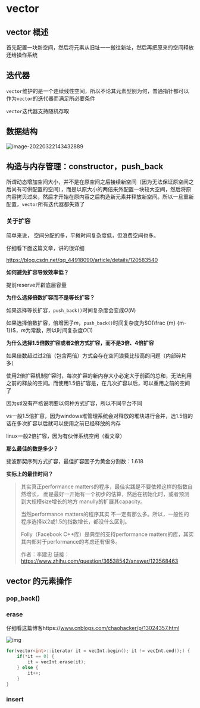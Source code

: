 # vector

## vector 概述

首先配置一块新空间，然后将元素从旧址一一搬往新址，然后再把原来的空间释放还给操作系统



## 迭代器

`vector`维护的是一个连续线性空间，所以不论其元素型别为何，普通指针都可以作为`vector`的迭代器而满足所必要条件

`vector`迭代器支持随机存取



## 数据结构

![image-20220322143432889](https://s2.loli.net/2022/03/22/QXHcloVYwFUbtne.png)





## 构造与内存管理：constructor，push_back

所谓动态增加空间大小，并不是在原空间之后接续新空间（因为无法保证原空间之后尚有可供配置的空间），而是以原大小的两倍来外配置一块较大空间，然后将原内容拷贝过来，然后才开始在原内容之后构造新元素并释放新空间。所以一旦重新配置，`vector`所有迭代器都失效了



### 关于扩容

简单来说， 空间分配的多，平摊时间复杂度低，但浪费空间也多。

仔细看下面这篇文章，讲的很详细

https://blog.csdn.net/qq_44918090/article/details/120583540

**如何避免扩容导致效率低？**

提前reserve开辟底层容量



**为什么选择倍数扩容而不是等长扩容？**

如果选择等长扩容，`push_back()`时间复杂度会变成$O(N)$

如果选择倍数扩容，倍增因子$m$，`push_back()`时间复杂度为$O(\frac {m} {m-1})$，$m$为常数，所以时间复杂度$O(1)$



**为什么选择1.5倍数扩容或者2倍方式扩容，而不是3倍、4倍扩容**

如果倍数超过过2倍（包含两倍）方式会存在空间浪费比较高的问题（内部碎片多）

使用2倍扩容机制扩容时，每次扩容的新内存大小必定大于前面的总和，无法利用之前的释放的空间。而使用1.5倍扩容是，在几次扩容以后，可以重用之前的空间了

因为stl没有严格说明要以何种方式扩容，所以不同平台不同

vs一般1.5倍扩容，因为windows堆管理系统会对释放的堆块进行合并，选1.5倍的话在多次扩容以后就可以使用之前已经释放的内存

linux一般2倍扩容，因为有伙伴系统空闲（看文章）



**那么最佳的数是多少？**

斐波那契序列方式扩容，最佳扩容因子为黄金分割数：1.618



**实际上的最佳时间？**

> 其实真正performance matters的程序，最佳实践是不要依赖这样的指数自然增长， 而是最好一开始有一个初步的估算，然后在初始化时，或者预测到大规模size增长的地方 manully的扩展其capacity。
>
> 当然performance matters的程序其实 不一定有那么多。所以，一般性的程序选择以2或1.5的指数增长，都没什么区别。
>
> Folly（Facebook C++库）是典型的支持performance matters的库，其实其内部对于performance的考虑还有很多。
>
> 
>
> 作者：李建忠
> 链接：https://www.zhihu.com/question/36538542/answer/123568463



## vector 的元素操作

### pop_back()



### erase

仔细看这篇博客https://www.cnblogs.com/chaohacker/p/13024357.html

![img](https://s2.loli.net/2022/03/22/JbzrWMedahTIFx9.png)

```cpp
for(vector<int>::iterator it = vecInt.begin(); it != vecInt.end();) {
    if(*it == 0) {
        it = vecInt.erase(it);
    } else {
        it++;
    }
}
```



### insert
